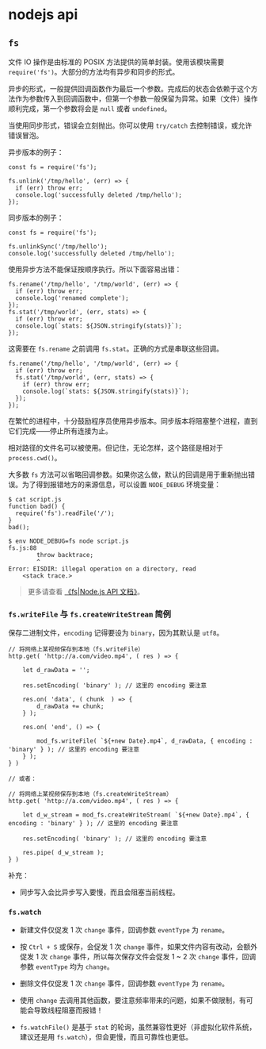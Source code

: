 # nodejs api

## `fs`

文件 IO 操作是由标准的 POSIX 方法提供的简单封装。使用该模块需要 `require('fs')`。大部分的方法均有异步和同步的形式。

异步的形式，一般提供回调函数作为最后一个参数。完成后的状态会依赖于这个方法作为参数传入到回调函数中，但第一个参数一般保留为异常。如果（文件）操作顺利完成，第一个参数将会是 `null` 或者 `undefined`。

当使用同步形式，错误会立刻抛出。你可以使用 `try/catch` 去控制错误，或允许错误冒泡。

异步版本的例子：

```
const fs = require('fs');

fs.unlink('/tmp/hello', (err) => {
  if (err) throw err;
  console.log('successfully deleted /tmp/hello');
});
```

同步版本的例子：

```
const fs = require('fs');

fs.unlinkSync('/tmp/hello');
console.log('successfully deleted /tmp/hello');
```

使用异步方法不能保证按顺序执行。所以下面容易出错：

```
fs.rename('/tmp/hello', '/tmp/world', (err) => {
  if (err) throw err;
  console.log('renamed complete');
});
fs.stat('/tmp/world', (err, stats) => {
  if (err) throw err;
  console.log(`stats: ${JSON.stringify(stats)}`);
});
```

这需要在 `fs.rename` 之前调用 `fs.stat`。正确的方式是串联这些回调。

```
fs.rename('/tmp/hello', '/tmp/world', (err) => {
  if (err) throw err;
  fs.stat('/tmp/world', (err, stats) => {
    if (err) throw err;
    console.log(`stats: ${JSON.stringify(stats)}`);
  });
});
```

在繁忙的进程中，十分鼓励程序员使用异步版本。同步版本将阻塞整个进程，直到它们完成——停止所有连接为止。

相对路径的文件名可以被使用。但记住，无论怎样，这个路径是相对于 `process.cwd()`。

大多数 `fs` 方法可以省略回调参数。如果你这么做，默认的回调是用于重新抛出错误。为了得到报错地方的来源信息，可以设置 `NODE_DEBUG` 环境变量：

```
$ cat script.js
function bad() {
  require('fs').readFile('/');
}
bad();

$ env NODE_DEBUG=fs node script.js
fs.js:88
        throw backtrace;
        ^
Error: EISDIR: illegal operation on a directory, read
    <stack trace.>
```

> 更多请查看 [《fs|Node.js API 文档》](http://nodejs.cn/api/fs.html#fs_threadpool_usage)。

### `fs.writeFile` 与 `fs.createWriteStream` 简例

保存二进制文件，`encoding` 记得要设为 `binary`，因为其默认是 `utf8`。

```
// 将网络上某视频保存到本地（fs.writeFile）
http.get( 'http://a.com/video.mp4', ( res ) => {

    let d_rawData = '';

    res.setEncoding( 'binary' ); // 这里的 encoding 要注意

    res.on( 'data', ( chunk  ) => {
        d_rawData += chunk;
    } );

    res.on( 'end', () => {

        mod_fs.writeFile( `${+new Date}.mp4`, d_rawData, { encoding : 'binary' } ); // 这里的 encoding 要注意
    } );
} )

// 或者：

// 将网络上某视频保存到本地（fs.createWriteStream）
http.get( 'http://a.com/video.mp4', ( res ) => {

    let d_w_stream = mod_fs.createWriteStream( `${+new Date}.mp4`, { encoding : 'binary' } ); // 这里的 encoding 要注意

    res.setEncoding( 'binary' ); // 这里的 encoding 要注意

    res.pipe( d_w_stream );
} )
```

补充：

* 同步写入会比异步写入要慢，而且会阻塞当前线程。

### `fs.watch`

* 新建文件仅促发 1 次 `change` 事件，回调参数 `eventType` 为 `rename`。

* 按 `Ctrl + S` 或保存，会促发 1 次 `change` 事件，如果文件内容有改动，会额外促发 1 次 `change` 事件，所以每次保存文件会促发 1 ~ 2 次 `change` 事件，回调参数 `eventType` 均为 `change`。

* 删除文件仅促发 1 次 `change` 事件，回调参数 `eventType` 为 `rename`。

* 使用 `change` 去调用其他函数，要注意频率带来的问题，如果不做限制，有可能会导致线程阻塞而报错！

* `fs.watchFile()` 是基于 `stat` 的轮询，虽然兼容性更好（非虚拟化软件系统，建议还是用 `fs.watch`），但会更慢，而且可靠性也更低。

